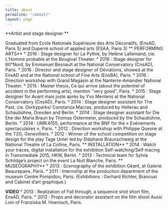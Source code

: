 ```yaml
---
title: about
permalink: "/about/"
layout: page
---
```


**Artist and stage designer **

Graduated from Ecole Nationale Supérieure des Arts Décoratifs, (EnsAD, Paris 5) and Duperré school of applied arts (ESAA, Paris 3)
**
PERFORMING ARTS**
° 2016 : Stage designer for La Pythie, by Helène Lallemand, cie. L’Homme probable at the Bougival Theater.
° 2016 : Stage designer for 60°Nord, by Emmanuel Besnault at the National Conservatory (CnsAD), Paris.
° 2016 : Director and stage designer of Déviations, showed at the EnsAD and at the National school of Fine Arts (EnsBA), Paris.
° 2016 : Direction workshop with Grand Magasin at the Nanterre-Amandier National Theater.
° 2015 : Master thesis, Ce qui arrive (about the potentiel of accident in the performing arts), mention ‘‘very good’’, Paris.
° 2015 : Stage designer for Avant mais juste après by Yvo Mentens at the National Conservatory (CnsAD), Paris.
° 2014 : Stage designer assistant for The Past, cie. Dorkyparks/ Constanza Macras, produced by Hellerau and Schaubühne, Dresden and Berlin.
° 2014 : Stage designer assistant for Die Ehe der Maria Braun by Thomas Ostermeier, produced by the Schaubühne, Berlin.
° 2014 : UMR.6155, performance at the BNF for the « Evénements spectaculaires », Paris.
° 2012 : Direction workshop with Philippe Quesne at the T2G, Genevilliers.
° 2012 : Winner of the school competition on stage design
for the play Tage Unter led by Stéphane Braunschweig at the National Theatre of La Colline, Paris.
**
INSTALLATION**
° 2014 : Watch your traces, digital installation for the exhibition Self-watching/Self-tracing in Transmediale 2015, HKW, Berlin. 
° 2013 : Technical team for Sylvia Schildge’s project on the event La Nuit Blanche, Paris.
**
MUSEOGRAPHY**
° 2013 : Scenography of the exhibition Géant, at Galerie Beaurepaire, Paris.
° 2011 : Internship at the production department of the museum Centre Pompidou, Paris. (Exhibitions : Gerhard Richter, Brancusi and Cabinet d’art graphique.)

**VIDEO**
° 2013 : Realization of Fall through, a sequence shot short film,
EnsAD, Paris.
° 2012 : Props and decorator assistant on the film shoot Aussi Loin of Franziska M. Hoenisch, Paris.
